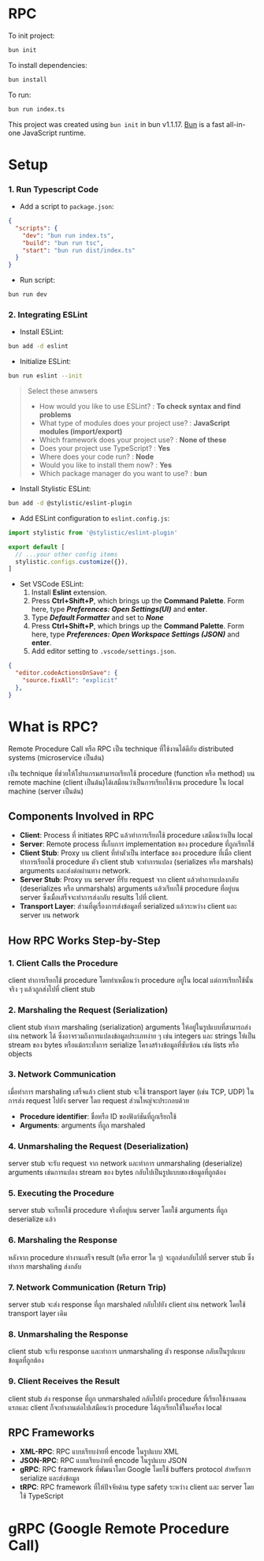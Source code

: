 # RPC

To init project:

```bash
bun init
```

To install dependencies:

```bash
bun install
```

To run:

```bash
bun run index.ts
```

This project was created using `bun init` in bun v1.1.17. [Bun](https://bun.sh) is a fast all-in-one JavaScript runtime.

# Setup
### 1. Run Typescript Code

- Add a script to `package.json`:

```json
{
  "scripts": {
    "dev": "bun run index.ts",
    "build": "bun run tsc",
    "start": "bun run dist/index.ts"
  }
}
```

- Run script:

```bash
bun run dev
```

### 2. Integrating ESLint

- Install ESLint:

```bash
bun add -d eslint
```

- Initialize ESLint:

```bash
bun run eslint --init
```
> Select these anwsers
> - How would you like to use ESLint? : **To check syntax and find problems**
> - What type of modules does your project use? : **JavaScript modules (import/export)**
> - Which framework does your project use? : **None of these**
> - Does your project use TypeScript? : **Yes**
> - Where does your code run? : **Node**
> - Would you like to install them now? : **Yes**
> - Which package manager do you want to use? : **bun**

- Install Stylistic ESLint:

```bash
bun add -d @stylistic/eslint-plugin
```

- Add ESLint configuration to `eslint.config.js`:

```javascript
import stylistic from '@stylistic/eslint-plugin'

export default [
  // ...your other config items
  stylistic.configs.customize({}),
]
```

- Set VSCode ESLint:
  1. Install **Eslint** extension.
  2. Press **Ctrl+Shift+P**, which brings up the **Command Palette**. Form here, type ***Preferences: Open Settings(UI)*** and **enter**.
  3. Type ***Default Formatter*** and set to ***None***
  4. Press **Ctrl+Shift+P**, which brings up the **Command Palette**. Form here, type ***Preferences: Open Workspace Settings (JSON)*** and **enter**.
  5. Add editor setting to `.vscode/settings.json`.

```json
{
  "editor.codeActionsOnSave": {
    "source.fixAll": "explicit"
  },
}
```

# What is RPC?

Remote Procedure Call หรือ RPC เป็น technique ที่ใช้งานได้ดีกับ distributed systems (microservice เป็นต้น)

เป็น technique ที่ช่วยให้โปรแกรมสามารถเรียกใช้ procedure (function หรือ method) บน remote machine (client เป็นต้น)ได้เสมือนว่าเป็นการเรียกใช้งาน procedure ใน local machine (server เป็นต้น)

## Components Involved in RPC
- **Client**: Process ที่ initiates RPC แล้วทำการเรียกใช้ procedure เสมือนว่าเป็น local
- **Server**: Remote process ที่เก็บการ implementation ของ procedure ที่ถูกเรียกใช้
- **Client Stub**: Proxy บน client ที่ทำตัวเป็น interface ของ procedure ที่เมื่อ client ทำการเรียกใช้ procedure ตัว client stub จะทำการแปลง (serializes หรือ marshals) arguments และส่งต่อผ่านทาง network.
- **Server Stub**: Proxy บน server ที่รับ request จาก client แล้วทำการแปลงกลับ (deserializes หรือ unmarshals) arguments แล้วเรียกใช้ procedure ที่อยู่บน server ซึ่งเมื่อเสร็จจะทำการส่งกลับ results ไปที่ client.
- **Transport Layer**: ส่วนที่ดูเรื่องการส่งข้อมูลที่ serialized แล้วระหว่าง client และ server บน network

## How RPC Works Step-by-Step

### 1. Client Calls the Procedure
client ทำการเรียกใช้ procedure โดยทำเหมือนว่า procedure อยู่ใน local แต่การเรียกใช้นั้นจริง ๆ แล้วถูกส่งไปที่ client stub

### 2. Marshaling the Request (Serialization)
client stub ทำการ marshaling (serialization) arguments ให้อยู่ในรูปแบบที่สามารถส่งผ่าน network ได้ ซึ่งอาจรวมถึงการแปลงข้อมูลประเภทง่าย ๆ เช่น integers และ strings ให้เป็น stream ของ bytes หรือแม้กระทั่งการ serialize โครงสร้างข้อมูลที่ซับซ้อน เช่น lists หรือ objects

### 3. Network Communication
เมื่อทำการ marshaling เสร็จแล้ว client stub จะใช้ transport layer (เช่น TCP, UDP) ในการส่ง request ไปยัง server โดย request ส่วนใหญ่จะประกอบด้วย
- **Procedure identifier**: ชื่อหรือ ID ของฟังก์ชันที่ถูกเรียกใช้
- **Arguments**: arguments ที่ถูก marshaled

### 4. Unmarshaling the Request (Deserialization)
server stub จะรับ request จาก network และทำการ unmarshaling (deserialize) arguments เช่นการแปลง stream ของ bytes กลับไปเป็นรูปแบบของข้อมูลที่ถูกต้อง

### 5. Executing the Procedure
server stub จะเรียกใช้ procedure จริงที่อยู่บน server โดยใช้ arguments ที่ถูก deserialize แล้ว

### 6. Marshaling the Response
หลังจาก procedure ทำงานเสร็จ result (หรือ error ใด ๆ) จะถูกส่งกลับไปที่ server stub ซึ่งทำการ marshaling ส่งกลับ

### 7. Network Communication (Return Trip)
server stub จะส่ง response ที่ถูก marshaled กลับไปยัง client ผ่าน network โดยใช้ transport layer เดิม

### 8. Unmarshaling the Response
client stub จะรับ response และทำการ unmarshaling ตัว response กลับเป็นรูปแบบข้อมูลที่ถูกต้อง

### 9. Client Receives the Result
client stub ส่ง response ที่ถูก unmarshaled กลับไปยัง procedure ที่เรียกใช้งานตอนแรกและ client ก็จะทำงานต่อไปเสมือนว่า procedure ได้ถูกเรียกใช้ในเครื่อง local

## RPC Frameworks
- **XML-RPC**: RPC แบบเรียบง่ายที่ encode ในรูปแบบ XML
- **JSON-RPC**: RPC แบบเรียบง่ายที่ encode ในรูปแบบ JSON
- **gRPC**: RPC framework ที่พัฒนาโดย Google โดยใช้ buffers protocol สำหรับการ serialize และส่งข้อมูล
- **tRPC**: RPC framework ที่ให้ปัจจัยด้าน type safety ระหว่าง client และ server โดยใช้ TypeScript

# gRPC (Google Remote Procedure Call)
